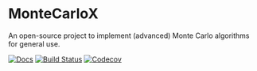 # MonteCarloX

An open-source project to implement (advanced) Monte Carlo algorithms for general use.



[![Docs](https://img.shields.io/badge/docs-stable-blue.svg)](https://zierenberg.github.io/MonteCarloX.jl)
[![Build Status](https://travis-ci.com/zierenberg/MonteCarloX.jl.svg?branch=master)](https://travis-ci.com/zierenberg/MonteCarloX.jl)
[![Codecov](https://codecov.io/gh/zierenberg/MonteCarloX.jl/branch/master/graph/badge.svg)](https://codecov.io/gh/zierenberg/MonteCarloX.jl)
